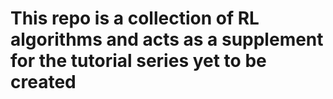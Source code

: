 # This repo is a collection of RL algorithms and acts as a supplement for the tutorial series yet to be created
